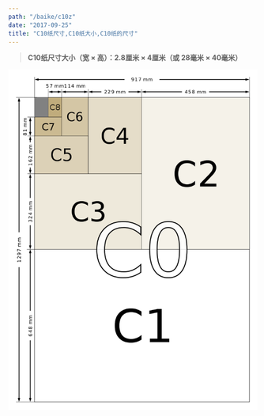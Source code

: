 ```yaml
---
path: "/baike/c10z"
date: "2017-09-25"
title: "C10纸尺寸,C10纸大小,C10纸的尺寸"
---
```


> **C10纸尺寸大小（宽 × 高）：2.8厘米 × 4厘米（或 28毫米 × 40毫米）**   
   
![纸的尺寸](/img/c_size_illustration2.png)

